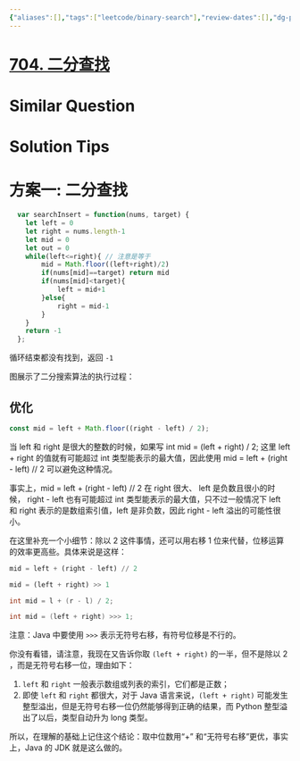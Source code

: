```yaml
---
{"aliases":[],"tags":["leetcode/binary-search"],"review-dates":[],"dg-publish":true,"difficulty":"easy","date-created":"2023-07-20-Thu, 10:40:20 am","date-modified":"2023-07-20-Thu, 10:44:01 am","permalink":"/programming/basic/leetcode/704. 二分查找/","dgPassFrontmatter":true}
---
```



# [704. 二分查找](https://leetcode.cn/problems/binary-search/)

# Similar Question

# Solution Tips

# 方案一: 二分查找

```js
  var searchInsert = function(nums, target) {
    let left = 0
    let right = nums.length-1
    let mid = 0
    let out = 0
    while(left<=right){ // 注意是等于
        mid = Math.floor((left+right)/2)
        if(nums[mid]==target) return mid
        if(nums[mid]<target){
            left = mid+1
        }else{
            right = mid-1
        }
    }
    return -1
  };
```

循环结束都没有找到，返回 `-1`

图展示了二分搜索算法的执行过程：

## 优化

```js
const mid = left + Math.floor((right - left) / 2); 
```

当 left 和 right 是很大的整数的时候，如果写 int mid = (left + right) / 2; 这里 left + right 的值就有可能超过 int 类型能表示的最大值，因此使用 mid = left + (right - left) // 2 可以避免这种情况。

事实上，mid = left + (right - left) // 2 在 right 很大、 left 是负数且很小的时候， right - left 也有可能超过 int 类型能表示的最大值，只不过一般情况下 left 和 right 表示的是数组索引值，left 是非负数，因此 right - left 溢出的可能性很小。

在这里补充一个小细节：除以 2 这件事情，还可以用右移 1 位来代替，位移运算的效率更高些。具体来说是这样：

```python
mid = left + (right - left) // 2
```

```python
mid = (left + right) >> 1
```

```java
int mid = l + (r - l) / 2;            
```

```java
int mid = (left + right) >>> 1;
```

注意：Java 中要使用 `>>>` 表示无符号右移，有符号位移是不行的。

你没有看错，请注意，我现在又告诉你取 `(left + right)` 的一半，但不是除以 2 ，而是无符号右移一位，理由如下：

  1. `left` 和 `right` 一般表示数组或列表的索引，它们都是正数；
  2. 即使 `left` 和 `right` 都很大，对于 Java 语言来说，`(left + right)` 可能发生整型溢出，但是无符号右移一位仍然能够得到正确的结果，而 Python 整型溢出了以后，类型自动升为 long 类型。

所以，在理解的基础上记住这个结论：取中位数用“+” 和“无符号右移”更优，事实上，Java 的 JDK 就是这么做的。
